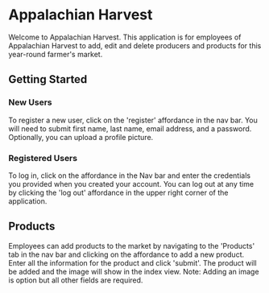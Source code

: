 # Appalachian Harvest

Welcome to Appalachian Harvest.  This application is for employees of Appalachian Harvest to add, edit and delete producers and products for this year-round farmer's market.

## Getting Started
### New Users
To register a new user, click on the 'register' affordance in the nav bar.  You will need to submit first name, last name, email address, and a password.  Optionally, you can upload a profile picture.

### Registered Users
To log in, click on the affordance in the Nav bar and enter the credentials you provided when you created your account.  You can log out at any time by clicking the 'log out' affordance in the upper right corner of the application.

## Products
Employees can add products to the market by navigating to the 'Products' tab in the nav bar and clicking on the affordance  to add a new product.  Enter all the information for the product and click 'submit'.  The product will be added and the image will show in the index view.  Note:  Adding an image is option but all other fields are required.